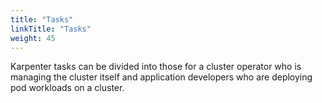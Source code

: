 ```yaml
---
title: "Tasks"
linkTitle: "Tasks"
weight: 45
---
```


Karpenter tasks can be divided into those for a cluster operator who is managing the cluster itself and application developers who are deploying pod workloads on a cluster.
